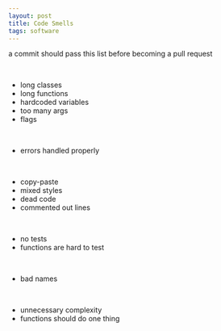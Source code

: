 ```yaml
---
layout: post
title: Code Smells
tags: software
--- 
```



a commit should pass this list before becoming a pull request

<br>

- long classes
- long functions
- hardcoded variables
- too many args
- flags 

<br>

- errors handled properly 

<br>

- copy-paste
- mixed styles
- dead code
- commented out lines 

<br>

- no tests
- functions are hard to test 

<br>

- bad names 

<br>

- unnecessary complexity
- functions should do one thing 

